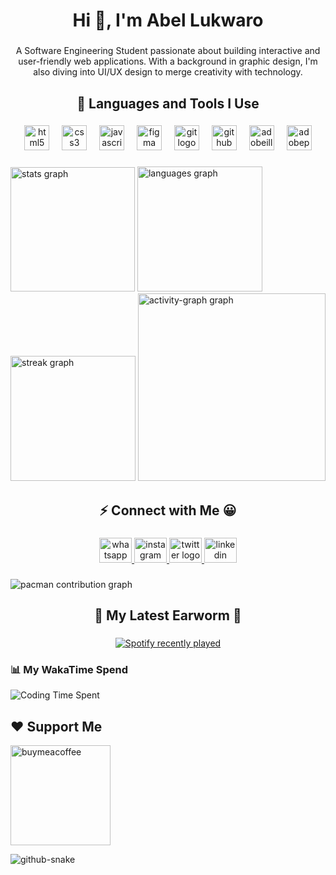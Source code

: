 <h1 align="center">Hi 👋, I'm Abel Lukwaro</h1>

###

<p align="center">A Software Engineering Student passionate about building interactive and user-friendly web applications. With a background in graphic design, I'm also diving into UI/UX design to merge creativity with technology.</p>

###

<h2 align="center">🚀 Languages and Tools I Use</h2>

###

<div align="center">
  <img src="https://cdn.jsdelivr.net/gh/devicons/devicon/icons/html5/html5-original.svg" height="40" alt="html5 logo"  />
  <img width="12" />
  <img src="https://cdn.jsdelivr.net/gh/devicons/devicon/icons/css3/css3-original.svg" height="40" alt="css3 logo"  />
  <img width="12" />
  <img src="https://cdn.jsdelivr.net/gh/devicons/devicon/icons/javascript/javascript-original.svg" height="40" alt="javascript logo"  />
  <img width="12" />
  <img src="https://cdn.jsdelivr.net/gh/devicons/devicon/icons/figma/figma-original.svg" height="40" alt="figma logo"  />
  <img width="12" />
  <img src="https://cdn.jsdelivr.net/gh/devicons/devicon/icons/git/git-original.svg" height="40" alt="git logo"  />
  <img width="12" />
  <img src="https://skillicons.dev/icons?i=github" height="40" alt="github logo"  />
  <img width="12" />
  <img src="https://skillicons.dev/icons?i=ai" height="40" alt="adobeillustrator logo"  />
  <img width="12" />
  <img src="https://skillicons.dev/icons?i=ps" height="40" alt="adobephotoshop logo"  />
</div>

###

<div align="left">
  <img src="https://github-readme-stats.vercel.app/api?username=mabrux-codes&hide_title=false&hide_rank=false&show_icons=true&include_all_commits=true&count_private=false&disable_animations=false&theme=github_dark&locale=en&hide_border=true&order=1&custom_title=My%20Github%20Stats" height="199" alt="stats graph"  />
  <img src="https://github-readme-stats.vercel.app/api/top-langs?username=mabrux-codes&locale=en&hide_title=false&layout=compact&card_width=320&langs_count=5&theme=github_dark&hide_border=true&order=2&custom_title=I%20mostly%20use%20these%20languages%F0%9F%91%87%F0%9F%8F%BE" height="200" alt="languages graph"  />
  <img src="https://streak-stats.demolab.com?user=mabrux-codes&locale=en&mode=daily&theme=github_dark&hide_border=true&border_radius=5&date_format=j%20M%5B%20Y%5D&order=3" height="200" alt="streak graph"  />
  <img src="https://github-readme-activity-graph.vercel.app/graph?username=mabrux-codes&radius=16&theme=github-dark&area=false&order=5&hide_border=true&hide_title=false&custom_title=My%20Contribution%20Graph" height="300" alt="activity-graph graph"  />
</div>

###

<h2 align="center">⚡ Connect with Me 😀</h2>

###

<div align="center">
  <a href="https://wa.link/tz0qgw" target="_blank">
    <img src="https://raw.githubusercontent.com/maurodesouza/profile-readme-generator/master/src/assets/icons/social/whatsapp/default.svg" width="52" height="40" alt="whatsapp logo"  />
  </a>
  <a href="https://www.instagram.com/mabru.x/" target="_blank">
    <img src="https://raw.githubusercontent.com/maurodesouza/profile-readme-generator/master/src/assets/icons/social/instagram/default.svg" width="52" height="40" alt="instagram logo"  />
  </a>
  <a href="https://x.com/KhalidMabrux" target="_blank">
    <img src="https://raw.githubusercontent.com/maurodesouza/profile-readme-generator/master/src/assets/icons/social/twitter/default.svg" width="52" height="40" alt="twitter logo"  />
  </a>
  <a href="https://www.linkedin.com/in/mabrux/" target="_blank">
    <img src="https://raw.githubusercontent.com/maurodesouza/profile-readme-generator/master/src/assets/icons/social/linkedin/default.svg" width="52" height="40" alt="linkedin logo"  />
  </a>
</div>

###

<picture>
  <source media="(prefers-color-scheme: dark)" srcset="https://raw.githubusercontent.com/mabrux-codes/mabrux-codes/output/pacman-contribution-graph-dark.svg">
  <source media="(prefers-color-scheme: light)" srcset="https://raw.githubusercontent.com/mabrux-codes/mabrux-codes/output/pacman-contribution-graph.svg">
  <img alt="pacman contribution graph" src="https://raw.githubusercontent.com/mabrux-codes/mabrux-codes/output/pacman-contribution-graph.svg">
</picture>

###

<h2 align="center">🎵 My Latest Earworm 🎵</h2>

###

<div align="center">
  <a href="https://open.spotify.com/user/31hhcqfeb2olwqgek2jfdwthzlre">
    <img src="https://spotify-recently-played-readme.vercel.app/api?user=31hhcqfeb2olwqgek2jfdwthzlre&count=1&unique=false" alt="Spotify recently played"  />
  </a>
</div>


### 📊 My WakaTime Spend

![Coding Time Spent](https://wakatime.com/badge/user/7654e2ed-1b2c-4c5f-bcef-fd180469571d.svg)

<!--START_SECTION:waka-->
<!--END_SECTION:waka-->



<h2>❤️ Support Me</h2>
<p><p>
<a href="https://www.buymeacoffee.com/mabrux">
<img src="https://cdn.buymeacoffee.com/buttons/v2/default-yellow.png" width="160" alt="buymeacoffee" />
</a>
</p>
</p>

<picture>
  <source media="(prefers-color-scheme: dark)" srcset="https://raw.githubusercontent.com/tobiasmeyhoefer/tobiasmeyhoefer/output/github-snake-dark.svg" />
  <source media="(prefers-color-scheme: light)" srcset="https://raw.githubusercontent.com/tobiasmeyhoefer/tobiasmeyhoefer/output/github-snake.svg" />
  <img alt="github-snake" src="https://raw.githubusercontent.com/tobiasmeyhoefer/tobiasmeyhoefer/output/github-snake.svg" />
</picture>